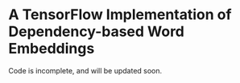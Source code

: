A TensorFlow Implementation of Dependency-based Word Embeddings
================

Code is incomplete, and will be updated soon.